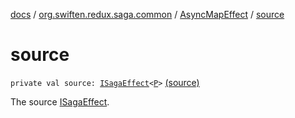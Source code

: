 [docs](../../index.md) / [org.swiften.redux.saga.common](../index.md) / [AsyncMapEffect](index.md) / [source](./source.md)

# source

`private val source: `[`ISagaEffect`](../-i-saga-effect.md)`<`[`P`](index.md#P)`>` [(source)](https://github.com/protoman92/KotlinRedux/tree/master/common/common-saga/src/main/kotlin/org/swiften/redux/saga/common/MapEffect.kt#L36)

The source [ISagaEffect](../-i-saga-effect.md).

